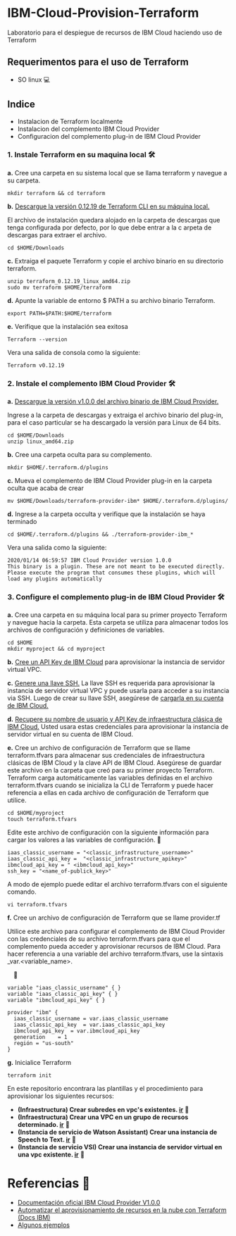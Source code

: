 # IBM-Cloud-Provision-Terraform
Laboratorio para el despiegue de recursos de IBM Cloud haciendo uso de Terraform

## Requerimentos para el uso de Terraform
*	SO linux 💻

## Indice

* Instalacion de Terraform localmente
* Instalacion del complemento IBM Cloud Provider
* Configuracion del complemento plug-in de IBM Cloud Provider


### 1. Instale Terraform en su maquina local 🛠️

**a.**	Cree una carpeta en su sistema local que se llama terraform y navegue a su carpeta.
  
 ```
 mkdir terraform && cd terraform
```

**b.**  [Descargue la versión 0.12.19 de Terraform CLI en su máquina local.](https://releases.hashicorp.com/terraform/)

El archivo de instalación quedara alojado en la carpeta de descargas que tenga configurada por defecto, por lo que debe entrar a la c arpeta de descargas para extraer el archivo.

```
cd $HOME/Downloads
```
**c.**	Extraiga el paquete Terraform y copie el archivo binario en su directorio terraform.

```
unzip terraform_0.12.19_linux_amd64.zip
sudo mv terraform $HOME/terraform
```

**d.**	Apunte la variable de entorno $ PATH a su archivo binario Terraform.

```
export PATH=$PATH:$HOME/terraform
```
**e.**	Verifique que la instalación sea exitosa

```
Terraform --version
```
Vera una salida de consola como la siguiente:
```
Terraform v0.12.19
```
### 2.	Instale el complemento IBM Cloud Provider 🛠️

**a.** [Descargue la versión v1.0.0 del archivo binario de IBM Cloud Provider.](https://github.com/IBM-Cloud/terraform-provider-ibm/releases)

Ingrese a la carpeta de descargas y extraiga el archivo binario del plug-in, para el caso particular se ha descargado la versión para Linux de 64 bits.

```
cd $HOME/Downloads
unzip linux_amd64.zip
```

**b.**	Cree una carpeta oculta para su complemento.

```
mkdir $HOME/.terraform.d/plugins
```
**c.**	Mueva el complemento de IBM Cloud Provider plug-in en la carpeta oculta que acaba de crear

```
mv $HOME/Downloads/terraform-provider-ibm* $HOME/.terraform.d/plugins/
```
**d.**	Ingrese a la carpeta occulta y verifique que la instalación se haya terminado

```
cd $HOME/.terraform.d/plugins && ./terraform-provider-ibm_*
```
Vera una salida como la siguiente:

```
2020/01/14 06:59:57 IBM Cloud Provider version 1.0.0  
This binary is a plugin. These are not meant to be executed directly.
Please execute the program that consumes these plugins, which will
load any plugins automatically
```
### 3.	Configure el complemento plug-in de IBM Cloud Provider 🛠️

**a.**	Cree una carpeta en su máquina local para su primer proyecto Terraform y navegue hacia la carpeta. Esta carpeta se utiliza para almacenar todos los archivos de configuración y definiciones de variables.

```
cd $HOME
mkdir myproject && cd myproject
```
**b.**  [Cree un API Key de IBM Cloud](https://cloud.ibm.com/docs/iam?topic=iam-classic_keys&locale=es) para aprovisionar la instancia de servidor virtual VPC.

**c.**  [Genere una llave SSH.](https://cloud.ibm.com/docs/vpc-on-classic-vsi?topic=vpc-on-classic-vsi-ssh-keys&locale=es) La llave SSH es requerida para aprovisionar la instancia de servidor virtual VPC y puede usarla para acceder a su instancia via SSH. Luego de crear su llave SSH, asegúrese de [cargarla en su cuenta de IBM Cloud.](https://cloud.ibm.com/docs/vpc-on-classic-vsi?topic=vpc-on-classic-vsi-managing-ssh-keys&locale=es#managing-ssh-keys-with-ibm-cloud-console)

**d.**  [Recupere su nombre de usuario y API Key de infraestructura clásica de IBM Cloud.](https://cloud.ibm.com/docs/iam?topic=iam-classic_keys&locale=es) Usted usara estas credenciales para aprovisionar la instancia de servidor virtual en su cuenta de IBM Cloud.

**e.**	Cree un archivo de configuración de Terraform que se llame terraform.tfvars para almacenar sus credenciales de infraestructura clásicas de IBM Cloud y la clave API de IBM Cloud. Asegúrese de guardar este archivo en la carpeta que creó para su primer proyecto Terraform. Terraform carga automáticamente las variables definidas en el archivo terraform.tfvars cuando se inicializa la CLI de Terraform y puede hacer referencia a ellas en cada archivo de configuración de Terraform que utilice.

```
cd $HOME/myproject
touch terraform.tfvars
```

Edite este archivo de configuración con la siguiente información para cargar los valores a las variables de configuración.
📄
```
iaas_classic_username = "<classic_infrastructure_username>"
iaas_classic_api_key =  "<classic_infrastructure_apikey>"
ibmcloud_api_key = " <ibmcloud_api_key>"
ssh_key = "<name_of-publick_key>"
```

A modo de ejemplo puede editar el archivo terraform.tfvars con el siguiente comando.

```
vi terraform.tfvars
```


**f.**	Cree un archivo de configuración de Terraform que se llame provider.tf

Utilice este archivo para configurar el complemento de IBM Cloud Provider con las credenciales de su archivo terraform.tfvars para que el complemento pueda acceder y aprovisionar recursos de IBM Cloud. Para hacer referencia a una variable del archivo terraform.tfvars, use la sintaxis _var.<variable_name>.

 📄
``` 
variable "iaas_classic_username" { }
variable "iaas_classic_api_key" { }
variable "ibmcloud_api_key" { }

provider "ibm" {
  iaas_classic_username = var.iaas_classic_username
  iaas_classic_api_key  = var.iaas_classic_api_key
  ibmcloud_api_key	= var.ibmcloud_api_key
  generation	= 1
  región = "us-south"
}
```

**g.**	Inicialice Terraform

```
terraform init
```

En este repositorio encontrara las plantillas y el procedimiento para aprovisionar los siguientes recursos:

* **(Infraestructura) Crear subredes en vpc's existentes. [ir](https://github.com/emeloibmco/IBM-Cloud-Provision-Terraform-/tree/master/ibm_is_subnet%20(on%20an%20existing%20vpc))** 🚀
* **(Infraestructura) Crear una VPC en un grupo de recursos determinado. [ir](https://github.com/emeloibmco/IBM-Cloud-Provision-Terraform-/tree/master/ibm_is_vpc)** 🚀
* **(Instancia de servicio de Watson Assistant) Crear una instancia de Speech to Text. [ir](https://github.com/emeloibmco/IBM-Cloud-Provision-Terraform-/tree/master/ibm_service_instance%20(speech%20to%20text))** 🚀
* **(Instancia de servicio VSI) Crear una instancia de servidor virtual en una vpc existente. [ir](https://github.com/emeloibmco/IBM-Cloud-Provision-Terraform-/tree/master/ibm_is_instance%20(VSI))** 🚀



# Referencias 📖

* [Documentación oficial IBM Cloud Provider V1.0.0](https://ibm-cloud.github.io/tf-ibm-docs/v1.0.0/)
* [Automatizar el aprovisionamiento de recursos en la nube con Terraform (Docs IBM)](https://cloud.ibm.com/docs/terraform?topic=terraform-getting-started)
* [Algunos ejemplos](https://github.com/IBM-Cloud/terraform-provider-ibm/tree/master/examples)
